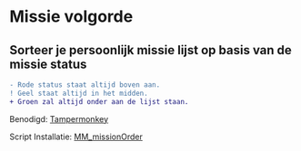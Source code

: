 # Missie volgorde
## Sorteer je persoonlijk missie lijst op basis van de missie status
```diff
- Rode status staat altijd boven aan.
! Geel staat altijd in het midden.
+ Groen zal altijd onder aan de lijst staan.
```
Benodigd: [Tampermonkey](https://www.tampermonkey.net/)

Script Installatie: [MM_missionOrder](https://github.com/MisteryMan/MM_missionOrder/raw/master/mm_missionOrder.user.js)
